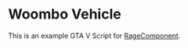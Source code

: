 Woombo Vehicle
============================
This is an example GTA V Script for [RageComponent](https://github.com/ranstar74/RageComponent).
